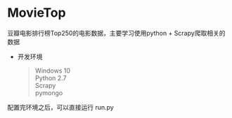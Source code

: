# MovieTop

豆瓣电影排行榜Top250的电影数据，主要学习使用python + Scrapy爬取相关的数据  

* 开发环境  

  > Windows 10  
  > Python 2.7  
  > Scrapy  
  > pymongo  

配置完环境之后，可以直接运行 run.py
